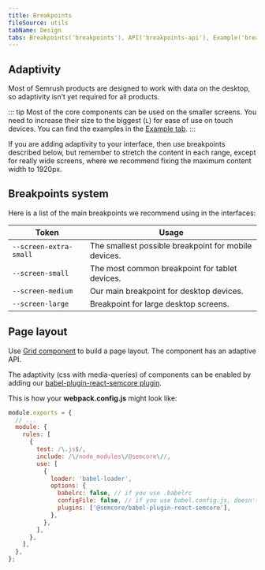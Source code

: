 ```yaml
---
title: Breakpoints
fileSource: utils
tabName: Design
tabs: Breakpoints('breakpoints'), API('breakpoints-api'), Example('breakpoints-code')
---
```


## Adaptivity

Most of Semrush products are designed to work with data on the desktop, so adaptivity isn’t yet required for all products.

::: tip
Most of the core components can be used on the smaller screens. You need to increase their size to the biggest (`L`) for ease of use on touch devices. You can find the examples in the [Example tab](/layout/breakpoints/breakpoints-code).
:::

If you are adding adaptivity to your interface, then use breakpoints described below, but remember to stretch the content in each range, except for really wide screens, where we recommend fixing the maximum content width to 1920px.

## Breakpoints system

Here is a list of the main breakpoints we recommend using in the interfaces:

| Token                  | Usage                                                |
| ---------------------- | ---------------------------------------------------- |
| `--screen-extra-small` | The smallest possible breakpoint for mobile devices. |
| `--screen-small`       | The most common breakpoint for tablet devices.       |
| `--screen-medium`      | Our main breakpoint for desktop devices.             |
| `--screen-large`       | Breakpoint for large desktop screens.                |

## Page layout

Use [Grid component](/layout/grid-system/grid-system) to build a page layout. The component has an adaptive API.

The adaptivity (css with media-queries) of components can be enabled by adding our [babel-plugin-react-semcore plugin](https://github.com/semrush/intergalactic/blob/master/tools/babel-plugin-react-semcore/README.md).

This is how your **webpack.config.js** might look like:

```js
module.exports = {
  // ...
  module: {
    rules: [
      {
        test: /\.js$/,
        include: /\/node_modules\/@semcore\//,
        use: [
          {
            loader: 'babel-loader',
            options: {
              babelrc: false, // if you use .babelrc
              configFile: false, // if you use babel.config.js, doesn't affect babelrc option https://babeljs.io/docs/en/options#configfile
              plugins: ['@semcore/babel-plugin-react-semcore'],
            },
          },
        ],
      },
    ],
  },
};
```

